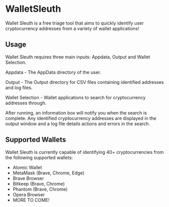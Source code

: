 # WalletSleuth
Wallet Sleuth is a free triage tool that aims to quickly identify user cryptocurrency addresses from a variety of wallet applications!

## Usage
Wallet Sleuth requires three main inputs: Appdata, Output and Wallet Selection.

Appdata - The AppData directory of the user.

Output - The Output directory for CSV files containing identified addresses and log files.

Wallet Selection - Wallet applications to search for cryptocurrency addresses through.

After running, an information box will notify you when the search is complete. Any identified cryptocurrency addresses are displayed in the output window and a log file details actions and errors in the search.

## Supported Wallets
Wallet Sleuth is currently capable of identifying 40+ cryptocurrencies from the following supported wallets:
* Atomic Wallet
* MetaMask (Brave, Chrome, Edge)
* Brave Browser
* Bitkeep (Brave, Chrome)
* Phantom (Brave, Chrome)
* Opera Browser
* MORE TO COME!